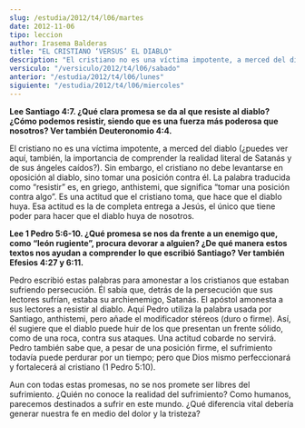 ```yaml
---
slug: /estudia/2012/t4/l06/martes
date: 2012-11-06
tipo: leccion
author: Irasema Balderas
title: "EL CRISTIANO ‘VERSUS’ EL DIABLO"
description: "El cristiano no es una víctima impotente, a merced del diablo (¿puedes ver aquí, también, la importancia de comprender la realidad literal de Satanás y de sus ángeles caídos?). Sin embargo, el cristiano no debe levantarse en oposición al diablo, sino tomar una posición contra él"
versiculo: "/versiculo/2012/t4/l06/sabado"
anterior: "/estudia/2012/t4/l06/lunes"
siguiente: "/estudia/2012/t4/l06/miercoles"
---
```


**Lee Santiago 4:7. ¿Qué clara promesa se da al que resiste al diablo? ¿Cómo podemos resistir, siendo que es una fuerza más poderosa que nosotros? Ver también Deuteronomio 4:4.**

El cristiano no es una víctima impotente, a merced del diablo (¿puedes ver aquí, también, la importancia de comprender la realidad literal de Satanás y de sus ángeles caídos?). Sin embargo, el cristiano no debe levantarse en oposición al diablo, sino tomar una posición contra él. La palabra traducida como “resistir” es, en griego, anthistemi, que significa “tomar una posición contra algo”. Es una actitud que el cristiano toma, que hace que el diablo huya. Esa actitud es la de completa entrega a Jesús, el único que tiene poder para hacer que el diablo huya de nosotros.

**Lee 1 Pedro 5:6-10. ¿Qué promesa se nos da frente a un enemigo que, como “león rugiente”, procura devorar a alguien? ¿De qué manera estos textos nos ayudan a comprender lo que escribió Santiago? Ver también Efesios 4:27 y 6:11.**

Pedro escribió estas palabras para amonestar a los cristianos que estaban sufriendo persecución. Él sabía que, detrás de la persecución que sus lectores sufrían, estaba su archienemigo, Satanás. El apóstol amonesta a sus lectores a resistir al diablo. Aquí Pedro utiliza la palabra usada por Santiago, anthistemi, pero añade el modificador stéreos (duro o firme). Así, él sugiere que el diablo puede huir de los que presentan un frente sólido, como de una roca, contra sus ataques. Una actitud cobarde no servirá. Pedro también sabe que, a pesar de una posición firme, el sufrimiento todavía puede perdurar por un tiempo; pero que Dios mismo perfeccionará y fortalecerá al cristiano (1 Pedro 5:10).

Aun con todas estas promesas, no se nos promete ser libres del sufrimiento. ¿Quién no conoce la realidad del sufrimiento? Como humanos, parecemos destinados a sufrir en este mundo. ¿Qué diferencia vital debería generar nuestra fe en medio del dolor y la tristeza?
